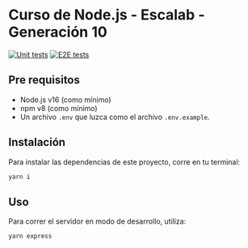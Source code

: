 # Curso de Node.js - Escalab - Generación 10

[![Unit tests](https://github.com/IronGreenK/e-commerce/actions/workflows/unit-test.yml/badge.svg)](https://github.com/IronGreenK/e-commerce/actions/workflows/unit-test.yml)
[![E2E tests](https://github.com/IronGreenK/e-commerce/actions/workflows/e2e-test.yml/badge.svg)](https://github.com/IronGreenK/e-commerce/actions/workflows/e2e-test.yml)

## Pre requisitos

- Node.js v16 (como mínimo)
- npm v8 (como mínimo)
- Un archivo `.env` que luzca como el archivo `.env.example`.

## Instalación

Para instalar las dependencias de este proyecto, corre en tu terminal:

```bash
yarn i
```

## Uso

Para correr el servidor en modo de desarrollo, utiliza:
```bash
yarn express
```
